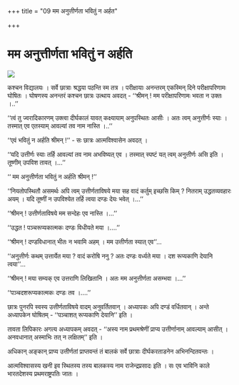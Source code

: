 +++
title = "09 मम अनुत्तीर्णता भवितुं न अर्हत"

+++
# मम अनुत्तीर्णता भवितुं न अर्हति

![](magazine_images/img-1658380437Bal3.jpg)

कश्चन विद्यालयः । सर्वे छात्राः श्रद्धया पठन्ति स्म तत्र । परीक्षायाः अनन्तरम् एकस्मिन् दिने परीक्षापरिणामः घोषितः । घोषणस्य अनन्तरं कश्चन छात्रः उत्थाय अवदत् - ‘‘श्रीमन् ! मम परीक्षापरिणामः भवता न उक्तः ।..’’

‘‘त्वं तु ज्वरादिकारणम् उक्त्वा दीर्घकालं यावत् कक्ष्यायाम् अनुपस्थितः आसीः । अतः त्वम् अनुत्तीर्णः स्याः । तस्मात् एव एतस्याम् आवल्यां तव नाम नास्ति ।..’’

‘‘एवं भवितुं न अर्हति श्रीमन् !’’ - सः छात्रः आत्मविश्वासेन अवदत् ।

‘‘यदि उत्तीर्णः स्याः तर्हि आवल्यां तव नाम अभविष्यत् एव । तस्मात् स्पष्टं यत् त्वम् अनुत्तीर्णः असि इति । तूष्णीम् उपविश तावत् ।...’’

‘‘ मम अनुत्तीर्णता भवितुं न अर्हति श्रीमन् !’’

‘‘नियतोपस्थितौ असमर्थः अपि त्वम् उत्तीर्णताविषये मया सह वादं कर्तुम् इच्छसि किम् ? नितराम् उद्धतव्यवहारः अयम् । यदि तूष्णीं न उपविश्येत तर्हि त्वया दण्डः देयः भवेत् ।...’’

‘‘श्रीमन् ! उत्तीर्णताविषये मम सन्देहः एव नास्ति ।...’’

‘‘उद्धत ! पञ्चरूप्यकात्मकः दण्डः विधीयते मया ।....’’

‘‘श्रीमन् ! दण्डविधानात् भीतः न भवामि अहम् । मम उत्तीर्णता स्यात् एव’’...

‘‘अनुत्तीर्णः कथम् उत्तार्येत मया ? वादं करोषि ननु ? अतः दण्डः वर्ध्यते मया । दश रूप्यकाणि देयानि त्वया’’...

‘‘श्रीमन् ! मया सम्यक् एव उत्तराणि लिखितानि । अतः मम अनुत्तीर्णता असम्भवा ।...’’

‘‘पञ्चदशरूप्यकात्मकः दण्डः तव ।....’’

छात्रः पुनरपि स्वस्य उत्तीर्णताविषये वादम् अनुवर्तितवान् । अध्यापकः अपि दण्डं वर्धितवान् । अन्ते अध्यापकेन घोषितम् - ‘‘पञ्चाशत् रूप्यकाणि देयानि’’ इति ।

तावता लिपिकारः अगत्य अध्यापकम् अवदत् - ‘‘अस्य नाम प्रथमश्रेणीं प्राप्य उत्तीर्णानाम् आवल्याम् आसीत् । अनवधानात् अस्माभिः तत् न लक्षितम्’’ इति ।

अधिकान् अङ्कान् प्राप्य उत्तीर्णतां प्राप्तवन्तं तं बालकं सर्वे छात्राः दीर्घकरताडनेन अभिनन्दितवन्तः ।

आत्मविश्वासस्य खनी इव स्थितस्य तस्य बालकस्य नाम राजेन्द्रप्रसादः इति । सः एव भाविनि काले भारतदेशस्य प्रथमराष्ट्रपतिः जातः ।


